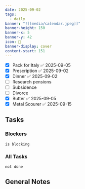 ```yaml
---
date: 2025-09-02
tags:
  - daily
banner: "![[media/calendar.jpeg]]"
banner-height: 150
banner-x: 5
banner-y: 42
icon: 📆
banner-display: cover
content-start: 151
---
```

- [x] Pack for Italy ✅ 2025-09-05
- [x] Prescription ✅ 2025-09-02
- [x] Dinner ✅ 2025-09-02
- [ ] Research pensions
- [ ] Subsidence
- [ ] Divorce
- [x] Butter ✅ 2025-09-05
- [x] Metal Scourer ✅ 2025-09-15
## Tasks

### Blockers
```tasks
is blocking
```

### All Tasks
```tasks
not done
```

## General Notes
